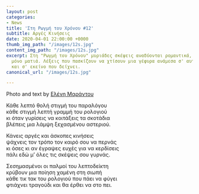```yaml
---
layout: post
categories:
- News
title: 'Στη Ρωγμή του Χρόνου #12'
subtitle: Αργές Κινήσεις
date: 2020-04-01 22:00:00 +0000
thumb_img_path: "/images/12s.jpg"
content_img_path: "/images/12s.jpg"
excerpt: Στη "Ρωγμή του Χρόνου" μυριάδες σκέψεις αναδύονται ρομαντικά, μέσα από μια
  μόνο ματιά. Λέξεις που πασκίζουν να χτίσουν μια γέφυρα ανάμεσα σ' αυτό που μιλά
  και σ' εκείνο που δείχνει.
canonical_url: "/images/12s.jpg"

---
```

Photo and text by <a href="https://www.facebook.com/nena.mar.9" target="blank">Ελένη Μαράντου</a>

Κάθε λεπτό θολή στιγμή του παραλόγου  
κάθε στιγμή λεπτή γραμμή του ρολογιού  
κι όταν γυρίσεις να κοιτάξεις τα σκοτάδια  
βλέπεις μια λάμψη ξεχασμένου αστεριού.

Κάνεις αργές και άσκοπες κινήσεις  
ψάχνεις τον τρόπο τον καιρό σου να περνάς  
κι όσες κι αν έγραψες ευχές για να κερδίσεις  
πάλι εδώ μ’ όλες τις σκέψεις σου γυρνάς.

Σεσημασμένοι οι παλμοί του λεπτοδείκτη  
κρύβουν μια ποίηση χαμένη στη σιωπή  
κάθε τικ τακ του ρολογιού που πάει να φύγει  
φτιάχνει τραγούδι και θα έρθει να στο πει.